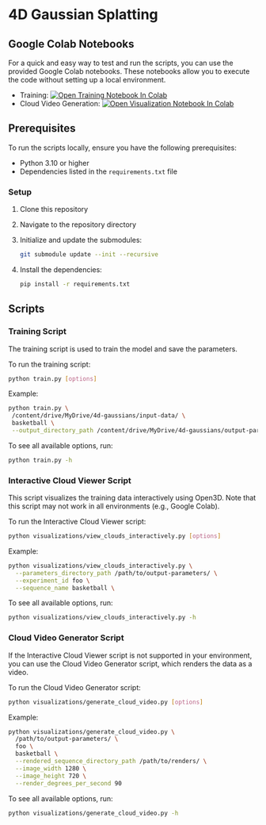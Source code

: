 # 4D Gaussian Splatting

## Google Colab Notebooks

For a quick and easy way to test and run the scripts,
you can use the provided Google Colab notebooks.
These notebooks allow you to execute the code without setting up a local environment.

- Training: [![Open Training Notebook In Colab](https://colab.research.google.com/assets/colab-badge.svg)](https://colab.research.google.com/github/bryanboateng/4d-gaussian-splatting/blob/main/google_colab_runners/training.ipynb)
- Cloud Video Generation: [![Open Visualization Notebook In Colab](https://colab.research.google.com/assets/colab-badge.svg)](https://colab.research.google.com/github/bryanboateng/4d-gaussian-splatting/blob/main/google_colab_runners/generate_cloud_video.ipynb)

## Prerequisites

To run the scripts locally, ensure you have the following prerequisites:

- Python 3.10 or higher
- Dependencies listed in the `requirements.txt` file

### Setup

1. Clone this repository
1. Navigate to the repository directory
1. Initialize and update the submodules:

   ```bash
   git submodule update --init --recursive
   ```

1. Install the dependencies:

   ```bash
   pip install -r requirements.txt
   ```

## Scripts

### Training Script

The training script is used to train the model and save the parameters.

To run the training script:

```bash
python train.py [options]
```

Example:

```bash
python train.py \
 /content/drive/MyDrive/4d-gaussians/input-data/ \
 basketball \
 --output_directory_path /content/drive/MyDrive/4d-gaussians/output-parameters/ \
```

To see all available options, run:

```bash
python train.py -h
```

### Interactive Cloud Viewer Script

This script visualizes the training data interactively using Open3D.
Note that this script may not work in all environments (e.g., Google Colab).

To run the Interactive Cloud Viewer script:

```bash
python visualizations/view_clouds_interactively.py [options]
```

Example:

```bash
python visualizations/view_clouds_interactively.py \
  --parameters_directory_path /path/to/output-parameters/ \
  --experiment_id foo \
  --sequence_name basketball \
```

To see all available options, run:

```bash
python visualizations/view_clouds_interactively.py -h
```

### Cloud Video Generator Script

If the Interactive Cloud Viewer script is not supported in your environment,
you can use the Cloud Video Generator script, which renders the data as a video.

To run the Cloud Video Generator script:

```bash
python visualizations/generate_cloud_video.py [options]
```

Example:

```bash
python visualizations/generate_cloud_video.py \
  /path/to/output-parameters/ \
  foo \
  basketball \
  --rendered_sequence_directory_path /path/to/renders/ \
  --image_width 1280 \
  --image_height 720 \
  --render_degrees_per_second 90
```

To see all available options, run:

```bash
python visualizations/generate_cloud_video.py -h
```
